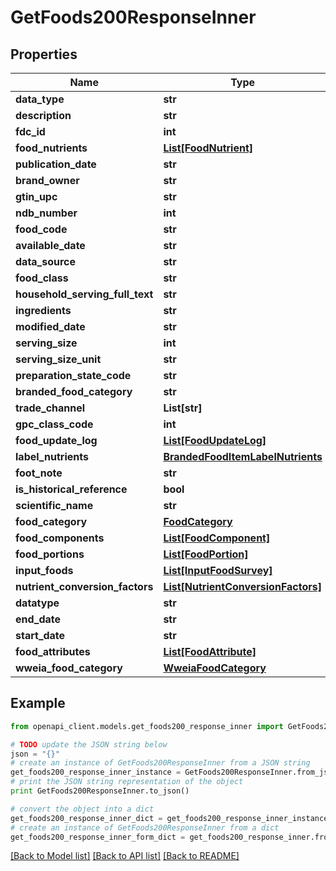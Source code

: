 # GetFoods200ResponseInner


## Properties

Name | Type | Description | Notes
------------ | ------------- | ------------- | -------------
**data_type** | **str** |  | 
**description** | **str** |  | 
**fdc_id** | **int** |  | 
**food_nutrients** | [**List[FoodNutrient]**](FoodNutrient.md) |  | [optional] 
**publication_date** | **str** |  | [optional] 
**brand_owner** | **str** |  | [optional] 
**gtin_upc** | **str** |  | [optional] 
**ndb_number** | **int** |  | [optional] 
**food_code** | **str** |  | [optional] 
**available_date** | **str** |  | [optional] 
**data_source** | **str** |  | [optional] 
**food_class** | **str** |  | [optional] 
**household_serving_full_text** | **str** |  | [optional] 
**ingredients** | **str** |  | [optional] 
**modified_date** | **str** |  | [optional] 
**serving_size** | **int** |  | [optional] 
**serving_size_unit** | **str** |  | [optional] 
**preparation_state_code** | **str** |  | [optional] 
**branded_food_category** | **str** |  | [optional] 
**trade_channel** | **List[str]** |  | [optional] 
**gpc_class_code** | **int** |  | [optional] 
**food_update_log** | [**List[FoodUpdateLog]**](FoodUpdateLog.md) |  | [optional] 
**label_nutrients** | [**BrandedFoodItemLabelNutrients**](BrandedFoodItemLabelNutrients.md) |  | [optional] 
**foot_note** | **str** |  | [optional] 
**is_historical_reference** | **bool** |  | [optional] 
**scientific_name** | **str** |  | [optional] 
**food_category** | [**FoodCategory**](FoodCategory.md) |  | [optional] 
**food_components** | [**List[FoodComponent]**](FoodComponent.md) |  | [optional] 
**food_portions** | [**List[FoodPortion]**](FoodPortion.md) |  | [optional] 
**input_foods** | [**List[InputFoodSurvey]**](InputFoodSurvey.md) |  | [optional] 
**nutrient_conversion_factors** | [**List[NutrientConversionFactors]**](NutrientConversionFactors.md) |  | [optional] 
**datatype** | **str** |  | [optional] 
**end_date** | **str** |  | [optional] 
**start_date** | **str** |  | [optional] 
**food_attributes** | [**List[FoodAttribute]**](FoodAttribute.md) |  | [optional] 
**wweia_food_category** | [**WweiaFoodCategory**](WweiaFoodCategory.md) |  | [optional] 

## Example

```python
from openapi_client.models.get_foods200_response_inner import GetFoods200ResponseInner

# TODO update the JSON string below
json = "{}"
# create an instance of GetFoods200ResponseInner from a JSON string
get_foods200_response_inner_instance = GetFoods200ResponseInner.from_json(json)
# print the JSON string representation of the object
print GetFoods200ResponseInner.to_json()

# convert the object into a dict
get_foods200_response_inner_dict = get_foods200_response_inner_instance.to_dict()
# create an instance of GetFoods200ResponseInner from a dict
get_foods200_response_inner_form_dict = get_foods200_response_inner.from_dict(get_foods200_response_inner_dict)
```
[[Back to Model list]](../README.md#documentation-for-models) [[Back to API list]](../README.md#documentation-for-api-endpoints) [[Back to README]](../README.md)


